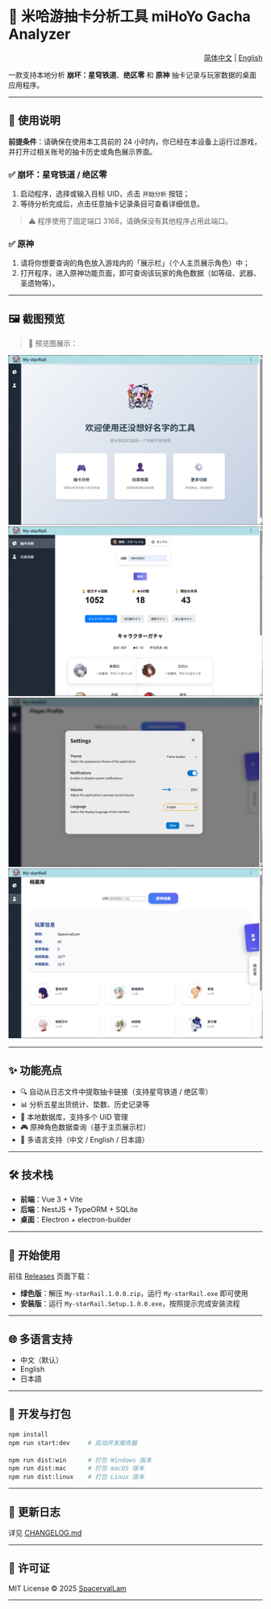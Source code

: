# 🌠 米哈游抽卡分析工具 miHoYo Gacha Analyzer

<div align="right">
  <a href="README.zh-CN.md">简体中文</a> | <a href="README.md">English</a>
</div>

一款支持本地分析 **崩坏：星穹铁道**、**绝区零** 和 **原神** 抽卡记录与玩家数据的桌面应用程序。

---

## 📖 使用说明

**前提条件**：请确保在使用本工具前的 24 小时内，你已经在本设备上运行过游戏，并打开过相关账号的抽卡历史或角色展示界面。

### ✅ 崩坏：星穹铁道 / 绝区零

1. 启动程序，选择或输入目标 UID，点击 `开始分析` 按钮；
2. 等待分析完成后，点击任意抽卡记录条目可查看详细信息。

> ⚠️ 程序使用了固定端口 3168，请确保没有其他程序占用此端口。

### ✅ 原神

1. 请将你想要查询的角色放入游戏内的「展示栏」（个人主页展示角色）中；
2. 打开程序，进入原神功能页面，即可查询该玩家的角色数据（如等级、武器、圣遗物等）。

---

## 🖼️ 截图预览

> 📸 预览图展示：

![截图1](docs/screenshot1.png)
![截图2](docs/screenshot2.png)
![截图3](docs/screenshot3.png)
![截图4](docs/screenshot4.png)

---

## ✨ 功能亮点

* 🔍 自动从日志文件中提取抽卡链接（支持星穹铁道 / 绝区零）
* 📊 分析五星出货统计、垫数、历史记录等
* 📁 本地数据库，支持多个 UID 管理
* 🎮 原神角色数据查询（基于主页展示栏）
* 💬 多语言支持（中文 / English / 日本語）

---

## 🛠️ 技术栈

* **前端**：Vue 3 + Vite
* **后端**：NestJS + TypeORM + SQLite
* **桌面**：Electron + electron-builder

---

## 🚀 开始使用

前往 [Releases](https://github.com/SpacervalLam/StarRail-toolkit/releases) 页面下载：

* **绿色版**：解压 `My-starRail.1.0.0.zip`，运行 `My-starRail.exe` 即可使用
* **安装版**：运行 `My-starRail.Setup.1.0.0.exe`，按照提示完成安装流程

---

## 🌐 多语言支持

* 中文（默认）
* English
* 日本語

---

## 🧩 开发与打包

```bash
npm install
npm run start:dev     # 启动开发服务器

npm run dist:win      # 打包 Windows 版本
npm run dist:mac      # 打包 macOS 版本
npm run dist:linux    # 打包 Linux 版本
```

---

## 📝 更新日志

详见 [CHANGELOG.md](./CHANGELOG.md)

---

## 📄 许可证

MIT License © 2025 [SpacervalLam](https://github.com/SpacervalLam/StarRail-toolkit/blob/main/LICENSE)

---

